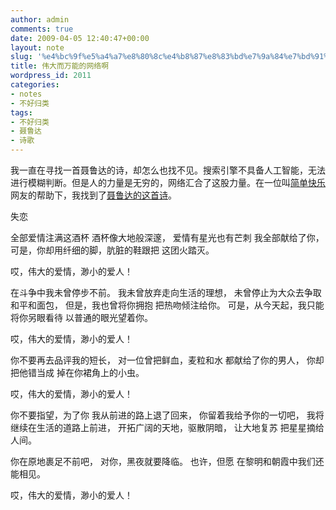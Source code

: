 ```yaml
---
author: admin
comments: true
date: 2009-04-05 12:40:47+00:00
layout: note
slug: '%e4%bc%9f%e5%a4%a7%e8%80%8c%e4%b8%87%e8%83%bd%e7%9a%84%e7%bd%91%e7%bb%9c%e5%95%8a'
title: 伟大而万能的网络啊
wordpress_id: 2011
categories:
- notes
- 不好归类
tags:
- 不好归类
- 聂鲁达
- 诗歌
---
```


我一直在寻找一首聂鲁达的诗，却怎么也找不见。搜索引擎不具备人工智能，无法进行模糊判断。但是人的力量是无穷的，网络汇合了这股力量。在一位叫[简单快乐](http://hi.baidu.com/mycnbox)网友的帮助下，我找到了[聂鲁达的这首诗](http://lz.book.sohu.com/chapter.php?id=8268&volume=2&chapter=29)。

失恋

全部爱情注满这酒杯
酒杯像大地般深邃，
爱情有星光也有芒刺
我全部献给了你，
可是，你却用纤细的脚，肮脏的鞋跟把
这团火踏灭。

哎，伟大的爱情，渺小的爱人！

在斗争中我未曾停步不前。
我未曾放弃走向生活的理想，
未曾停止为大众去争取和平和面包，
但是，我也曾将你拥抱
把热吻倾注给你。
可是，从今天起，我只能将你另眼看待
以普通的眼光望着你。

哎，伟大的爱情，渺小的爱人！

你不要再去品评我的短长，
对一位曾把鲜血，麦粒和水
都献给了你的男人，
你却把他错当成
掉在你裙角上的小虫。

哎，伟大的爱情，渺小的爱人！

你不要指望，为了你
我从前进的路上退了回来，
你留着我给予你的一切吧，
我将继续在生活的道路上前进，
开拓广阔的天地，驱散阴暗，
让大地复苏
把星星摘给人间。

你在原地裹足不前吧，
对你，黑夜就要降临。
也许，但愿
在黎明和朝霞中我们还能相见。

哎，伟大的爱情，渺小的爱人！

